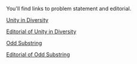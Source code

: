You'll find links to problem statement and editorial.

[Unity in Diversity](https://docs.google.com/document/d/1CbLp0J-gjqdemZSiGa3yHJ-S1pmaIXxSdKB2C15GDAE/edit)

[Editorial of Unity in Diversity](https://docs.google.com/document/d/14UlXbD7ARhvGBsmZmgfK1IWJaxccdMcQd52j7e-t5RU/edit)

[Odd Substring](https://docs.google.com/document/d/1gTqz6H5wH2DS-voYeDaVAuDzh7mY_pTmANMz_H4lvok/edit?usp=sharing)

[Editorial of Odd Substring](https://docs.google.com/document/d/1w_Zw27nDrLGaMoDpcrVkK5wQDxVuikIfN-0k4zDPNnk/edit?usp=sharing)

